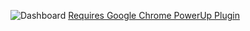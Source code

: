 ![Dashboard](MSA.png)
[Requires Google Chrome PowerUp Plugin](https://chrome.google.com/webstore/detail/dynatrace-dashboard-power/dmpgdhbpdodhddciokonbahhbpaalmco)
